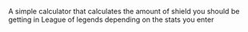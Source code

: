 A simple calculator that calculates the amount of shield you should be getting in League of legends depending on the stats you enter
